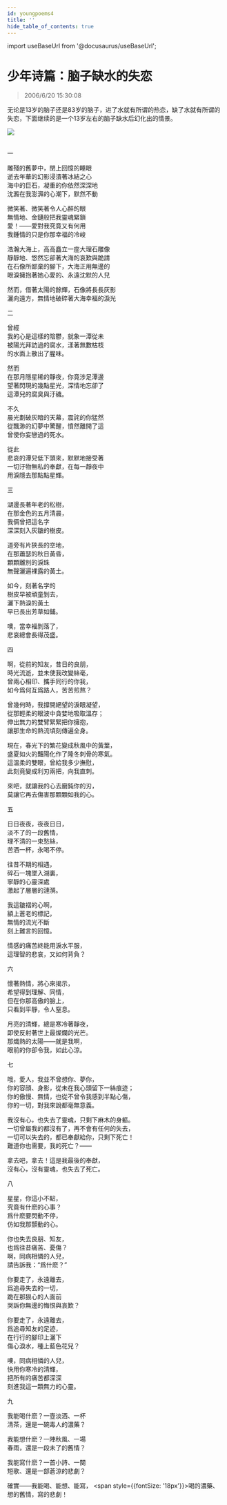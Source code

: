 ```yaml
---
id: youngpoems4
title: ''
hide_table_of_contents: true
---
```


import useBaseUrl from '@docusaurus/useBaseUrl';

# 少年诗篇：脑子缺水的失恋

> 2006/6/20 15:30:08

无论是13岁的脑子还是83岁的脑子，进了水就有所谓的热恋，缺了水就有所谓的失恋，下面继续的是一个13岁左右的脑子缺水后幻化出的情景。

<div style={{textAlign: 'center'}}>
<img src={useBaseUrl('https://gateway.ipfscdn.io/ipfs/QmXSnds2BF97yuZwYAMLwrpjQcuPcm22WGsFmBJfWFTEUM/poems/youngpoems4/1.jpeg')} /><br/><br/>
</div>

一
 
雕殘的舊夢中，閉上回憶的睡眼<br/>
逝去年華的幻影浸漬著冰結之心<br/>
海中的巨石，凝重的你依然深深地<br/>
沈澱在我澎湃的心潮下，默然不動
 
微笑著、微笑著令人心醉的眼<br/>
無情地、金鏈般把我靈魂緊鎖<br/>
愛！——愛對我究竟又有何用<br/>
我鍾情的只是你那幸福的冷峻
 
浩瀚大海上，高高矗立一座大理石雕像<br/>
靜靜地、悠然忘卻著大海的哀歎與跪請<br/>
在石像所鄙棄的腳下，大海正用無邊的<br/>
眼淚擁抱著她心愛的、永遠沈默的人兒
 
然而，借著太陽的餘輝，石像將長長灰影<br/>
灑向遠方，無情地破碎著大海幸福的淚光  
 
 
二
 
曾經<br/>
我的心是這樣的陰鬱，就象一潭從未<br/>
被陽光拜訪過的腐水，漾著無數枯枝<br/>
  的水面上散出了腥味。

 然而<br/>
在那月隱星稀的靜夜，你竟涉足潭邊<br/>
  望著閃現的幾點星光，深情地忘卻了<br/>
  這潭兒的腐臭與汙穢。

 不久<br/>
晨光劃破灰暗的天幕，震詫的你猛然<br/>
  從飄渺的幻夢中驚醒，憤然離開了這<br/>
  曾使你妄戀過的死水。

 從此<br/>
悲哀的潭兒低下頭來，默默地接受著<br/>
  一切汙物無私的奉獻，在每一靜夜中<br/>
  用淚隱去那點點星輝。
 
 
三
 
湖邊長著年老的松樹，<br/>
在那金色的五月清晨，<br/>
我倆曾把這名字<br/>
深深刻入灰皺的樹皮。
 
道旁有片狹長的空地，<br/>
在那蕭瑟的秋日黃昏，<br/>
顆顆離別的淚珠<br/>
無聲灑遍裸露的黃土。
 
如今，刻著名字的<br/>
樹皮早被頑童剝去，<br/>
灑下熱淚的黃土<br/>
早已長出芳草如鋪。
 
噢，當幸福剝落了，<br/>
悲哀總會長得茂盛。
 
 
四
 
啊，從前的知友，昔日的良朋，<br/>
時光流逝，並未使我改變絲毫，<br/>
曾兩心相印、攜手同行的你我，<br/>
如今爲何互爲路人，苦苦煎熬？
 
曾幾何時，我撐開絕望的淚眼凝望，<br/>
從那輕柔的眼波中貪婪地吸取溫存；<br/>
伸出無力的雙臂緊緊把你擁抱，<br/>
讓那生命的熱流頃刻傳遍全身。
 
現在，春光下的繁花變成秋風中的黃葉，<br/>
盛夏如火的豔陽化作了隆冬刺骨的寒氣。<br/>
這溫柔的雙眼，曾給我多少撫慰，<br/>
此刻竟變成利刃兩把，向我直刺。
 
來吧，就讓我的心去磨鈍你的刃，<br/>
莫讓它再去傷害那顆顆如我的心。
 
 
五
 
日日夜夜，夜夜日日，<br/>
淡不了的一段舊情，<br/>
理不清的一束愁絲，<br/>
苦酒一杯，永喝不停。
 
往昔不期的相遇，<br/>
碎石一塊墜入湖裏，<br/>
寧靜的心靈深處<br/>
激起了層層的漣漪。
 
我這皺褶的心啊，<br/>
額上蒼老的標記，<br/>
無情的流光不斷<br/>
刻上難言的回憶。
 
情感的痛苦終能用淚水平服，<br/>
這理智的悲哀，又如何背負？
 
 
六
 
懷著熱情，將心來揭示，<br/>
希望得到理解、同情，<br/>
但在你那高傲的臉上，<br/>
只看到平靜，令人窒息。
 
月亮的清輝，總是寒冷著靜夜，<br/>
即使反射著世上最燦爛的光芒。<br/>
那熾熱的太陽——就是我啊，<br/>
眼前的你卻令我，如此心涼。
 
 
七
 
哦，愛人，我並不曾想你、夢你，<br/>
你的容顔、身影，從未在我心頭留下一絲痕迹；<br/>
你的傲慢、無情，也從不曾令我感到半點心傷，<br/>
你的一切，對我來說都毫無意義。
 
我沒有心，也失去了靈魂，只剩下麻木的身軀。<br/>
一切曾屬我的都沒有了，再不會有任何的失去，<br/>
一切可以失去的，都已奉獻給你，只剩下死亡！<br/>
難道你也需要，我的死亡？——
 
拿去吧，拿去！這是我最後的奉獻，<br/>
沒有心，沒有靈魂，也失去了死亡。
 
八
 
星星，你這小不點，<br/>
究竟有什麽的心事？<br/>
爲什麽要閃動不停，<br/>
仿如我那顫動的心。
 
你也失去良朋、知友，<br/>
也爲往昔痛苦、憂傷？<br/>
啊，同病相憐的人兒，<br/>
請告訴我：“爲什麽？”
 
你要走了，永遠離去，<br/>
爲追尋失去的一切，<br/>
跪在那狠心的人面前<br/>
哭訴你無邊的悔恨與哀歎？
 
你要走了，永遠離去，<br/>
爲追尋知友的足迹，<br/>
在行行的腳印上灑下<br/>
傷心淚水，種上藍色花兒？
 
噢，同病相憐的人兒，<br/>
快用你寒冷的清輝，<br/>
把所有的痛苦都深深<br/>
刻進我這一顆無力的心靈。
 
九
 
我能喝什麽？一壺淡酒、一杯<br/>
清茶，還是一碗毒人的濃藥？
 
我能想什麽？一陣秋風、一場<br/>
春雨，還是一段未了的舊情？
 
我能寫什麽？一首小詩、一闋<br/>
短歌、還是一部蒼涼的悲劇？

確實——我能喝、能想、能寫，
<span style={{fontSize: '18px'}}>喝的濃藥、想的舊情，寫的悲劇！</span>